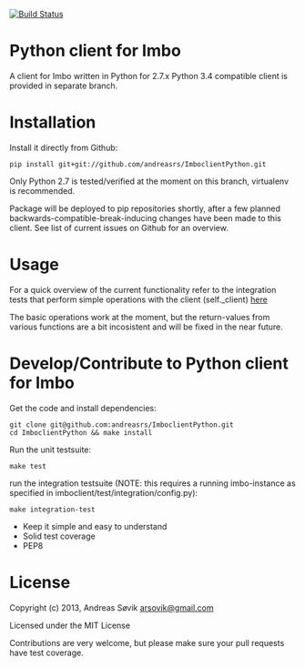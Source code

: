 [![Build Status](https://travis-ci.org/imbo/imboclient-python.svg?branch=master)](https://travis-ci.org/imbo/imboclient-python)

Python client for Imbo
======================

A client for Imbo written in Python for 2.7.x
Python 3.4 compatible client is provided in separate branch.


Installation
============

Install it directly from Github:

    pip install git+git://github.com/andreasrs/ImboclientPython.git

Only Python 2.7 is tested/verified at the moment on this branch, virtualenv is recommended.

Package will be deployed to pip repositories shortly, after a few planned backwards-compatible-break-inducing changes have been made to this client. See list of current issues on Github for an overview.


Usage
=====

For a quick overview of the current functionality refer to the integration tests that perform simple operations with the client (self._client) [here](https://github.com/andreasrs/ImboclientPython/blob/master/imboclient/test/integration/test_client.py)

The basic operations work at the moment, but the return-values from various functions are a bit incosistent and will be fixed in the near future.


Develop/Contribute to Python client for Imbo
============================================

Get the code and install dependencies:

    git clone git@github.com:andreasrs/ImboclientPython.git
    cd ImboclientPython && make install

Run the unit testsuite:

    make test

run the integration testsuite (NOTE: this requires a running imbo-instance as specified in imboclient/test/integration/config.py):

    make integration-test

- Keep it simple and easy to understand
- Solid test coverage
- PEP8

License
=======

Copyright (c) 2013, Andreas Søvik <arsovik@gmail.com>

Licensed under the MIT License


Contributions are very welcome, but please make sure your pull requests have test coverage.
